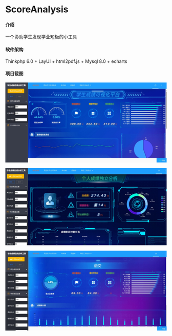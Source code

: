 # ScoreAnalysis

#### 介绍
一个协助学生发现学业短板的小工具

#### 软件架构
Thinkphp 6.0 + LayUI + html2pdf.js + Mysql 8.0 + echarts

#### 项目截图
![Example Image](./Analysis/github_des_img/analysis_home.jpg)

![Example Image](./Analysis/github_des_img/analysis_other.jpg)

![Example Image](./Analysis/github_des_img/analysis_second.jpg)

